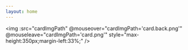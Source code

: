 ```yaml
---
layout: home
---
```


<script setup>
  import { ref } from 'vue';

  const cardImgPath = ref('card.png');
</script>

<img :src="cardImgPath" @mouseover="cardImgPath='card.back.png'" @mouseleave="cardImgPath='card.png'" style="max-height:350px;margin-left:33%;" />

